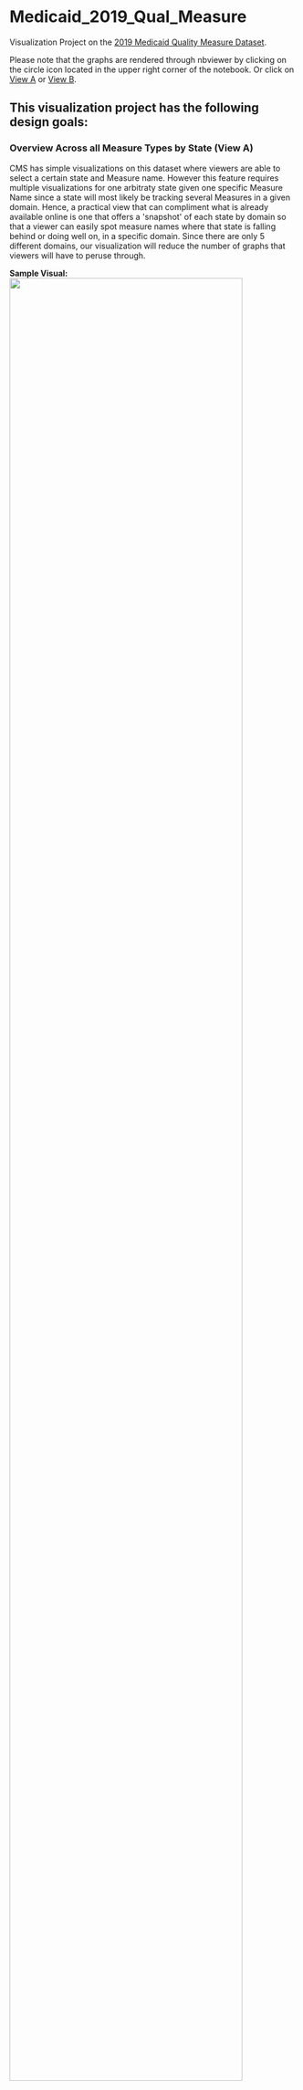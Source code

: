 # Medicaid_2019_Qual_Measure
Visualization Project on the [2019 Medicaid Quality Measure Dataset](https://data.medicaid.gov/dataset/e36d89c0-f62e-56d5-bc7e-b0adf89262b8).

Please note that the graphs are rendered through nbviewer by clicking on the circle icon located in the upper right corner of the notebook. Or click on [View A](https://nbviewer.jupyter.org/github/corpuzn12/Medicaid_2019_Qual_Measure/blob/fcf0a1a5b052dbdd2b1dba4831adaa51ca725322/2019Medicaid.ipynb) or [View B](https://nbviewer.jupyter.org/github/corpuzn12/Medicaid_2019_Qual_Measure/blob/fcf0a1a5b052dbdd2b1dba4831adaa51ca725322/View%20B.ipynb).

## This visualization project has the following design goals: 
### Overview Across all Measure Types by State (View A)
CMS has simple visualizations on this dataset where viewers are able to select a certain state and Measure name. However this feature requires multiple visualizations for one arbitraty state given one specific Measure Name since a state will most likely be tracking several Measures in a given domain. Hence, a practical view that can compliment what is already available online is one that offers a 'snapshot' of each state by domain so that a viewer can easily spot measure names where that state is falling behind or doing well on, in a specific domain. Since there are only 5 different domains, our visualization will reduce the number of graphs that viewers will have to peruse through. </p> 

**Sample Visual:**
<img src="https://user-images.githubusercontent.com/29220349/131366354-5e957cb5-01fe-4218-8535-f431b9bb1adf.JPG" width="90%"></img> </p> 
Through this view, stakeholders can easily spot the Measures in a given domain where a given state is falling behind. 
 
### Overview Across all States by Measure  Type (View B) 
 </p>
Another valuable view is one that can show a 'snapshot' of all the states relative to a specific measure type where the states are arranged in ascending or descending order. This way, viewers can see the group of states that are in the top, median and bottom quartiles in terms of state rates for measures that these states have in common.
<img src="https://user-images.githubusercontent.com/29220349/134825488-439ed5fa-b1cb-4211-a211-2d17f262d912.JPG" width="90%"></img>

### Ambiguity with the Dataset </p> 
As illustrated below, some entries will have indetical information except for the values in 'State Rate' and the corresponding 'Median', 'Top' and 'Bottom Values'. The original dataset did not include dates or other features that would make one entry more accurate than the other. From a general standpoint, we cannot discern which duplicate to keep and out of convinience, we just retained the first instance of a certain entry. 
<img src="https://user-images.githubusercontent.com/29220349/134824766-d20a9546-c3b4-4d96-bb69-914f7f6fd7c3.JPG" width="90%"></img> </p> 


